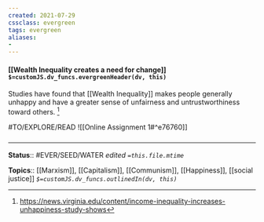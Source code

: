 ```yaml
---
created: 2021-07-29
cssclass: evergreen
tags: evergreen
aliases:
- 
---
```


#### [[Wealth Inequality creates a need for change]] `$=customJS.dv_funcs.evergreenHeader(dv, this)`

Studies have found that [[Wealth Inequality]] makes people generally unhappy and have a greater sense of unfairness and untrustworthiness toward others. [^1] 

#TO/EXPLORE/READ ![[Online Assignment 1#^e76760]]

### <hr class="footnote"/>

**Status**:: #EVER/SEED/WATER 
*edited `=this.file.mtime`*

**Topics**:: [[Marxism]], [[Capitalism]], [[Communism]], [[Happiness]], [[social justice]]
*`$=customJS.dv_funcs.outlinedIn(dv, this)`*


[^1]: https://news.virginia.edu/content/income-inequality-increases-unhappiness-study-shows